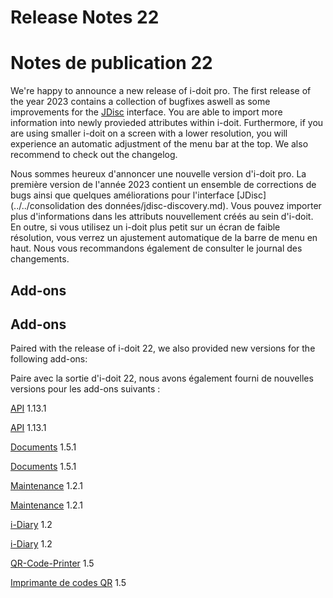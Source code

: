<!-- TRANSLATED by md-translate -->
# Release Notes 22

# Notes de publication 22

We're happy to announce a new release of i-doit pro. The first release of the year 2023 contains a collection of bugfixes aswell as some improvements for the [JDisc](../../daten-konsolidieren/jdisc-discovery.md) interface. You are able to import more information into newly provieded attributes within i-doit. Furthermore, if you are using smaller i-doit on a screen with a lower resolution, you will experience an automatic adjustment of the menu bar at the top. We also recommend to check out the changelog.

Nous sommes heureux d'annoncer une nouvelle version d'i-doit pro. La première version de l'année 2023 contient un ensemble de corrections de bugs ainsi que quelques améliorations pour l'interface [JDisc](../../consolidation des données/jdisc-discovery.md). Vous pouvez importer plus d'informations dans les attributs nouvellement créés au sein d'i-doit. En outre, si vous utilisez un i-doit plus petit sur un écran de faible résolution, vous verrez un ajustement automatique de la barre de menu en haut. Nous vous recommandons également de consulter le journal des changements.

## Add-ons

## Add-ons

Paired with the release of i-doit 22, we also provided new versions for the following add-ons:

Paire avec la sortie d'i-doit 22, nous avons également fourni de nouvelles versions pour les add-ons suivants :

[API](../../i-doit-pro-add-ons/api/index.md) 1.13.1

[API](../../i-doit-pro-add-ons/api/index.md) 1.13.1

[Documents](../../i-doit-pro-add-ons/documents/index.md) 1.5.1

[Documents](../../i-doit-pro-add-ons/documents/index.md) 1.5.1

[Maintenance](../../i-doit-pro-add-ons/maintenance.md) 1.2.1

[Maintenance](../../i-doit-pro-add-ons/maintenance.md) 1.2.1

[i-Diary](../../i-doit-pro-add-ons/i-diary.md) 1.2

[i-Diary](../../i-doit-pro-add-ons/i-diary.md) 1.2

[QR-Code-Printer](../../i-doit-pro-add-ons/i-doit-qr-code-printer.md) 1.5

[Imprimante de codes QR](../../i-doit-pro-add-ons/i-doit-qr-code-printer.md) 1.5